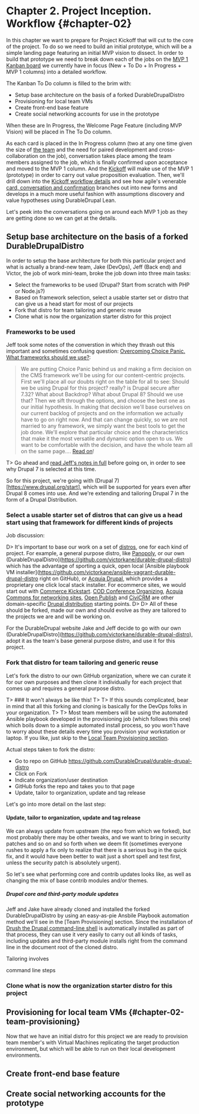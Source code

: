 # Chapter 2. Project Inception. Workflow {#chapter-02}

In this chapter we want to prepare for Project Kickoff that will cut to the core of the project. To do so we need to build an initial prototype, which will be a simple landing page featuring an initial MVP vision to dissect. In order to build that prototype we need to break down each of the jobs on the [MVP 1 Kanban board](#figure-01-02) we currently have in focus (New + To Do + In Progress + MVP 1 columns) into a detailed workflow.

The Kanban To Do column is filled to the brim with:

* Setup base architecture on the basis of a forked DurableDrupalDistro
* Provisioning for local team VMs
* Create front-end base feature
* Create social networking accounts for use in the prototype 

When these are In Progress, the Welcome Page Feature (including MVP Vision) will be placed in The To Do column.

As each card is placed in the In Progress column (two at any one time given the size of [the team](#chapter-01-team) and the need for paired development and cross-collaboration on the job), conversation takes place among the team members assigned to the job, which is finally confirmed upon acceptance and moved to the MVP 1 column. And the [Kickoff](#chapter-03) will make use of the MVP 1 (prototype) in order to carry out value proposition evaluation. Then, we'll drill down into the [Kickoff workflow details](#chapter-04) and see how agile's venerable [card, conversation and confirmation](http://xprogramming.com/articles/expcardconversationconfirmation/) branches out into new forms and develops in a much more useful fashion with assumptions discovery and value hypotheses using DurableDrupal Lean.

Let's peek into the conversations going on around each MVP 1 job as they are getting done so we can get at the details.

## Setup base architecture on the basis of a forked DurableDrupalDistro

In order to setup the base architecture for both this particular project and what is actually a brand-new team, Jake (DevOps), Jeff (Back end) and Victor, the job of work mini-team, broke the job down into three main tasks:

* Select the frameworks to be used (Drupal? Start from scratch with PHP or Node.js?)
* Based on framework selection, select a usable starter set or distro that can give us a head start for most of our projects
* Fork that distro for team tailoring and generic reuse
* Clone what is now the organization starter distro for this project

### Frameworks to be used

Jeff took some notes of the converstion in which they thrash out this important and sometimes confusing question: [Overcoming Choice Panic. What frameworks should we use?](#appendix-02):

> We are putting Choice Panic behind us and making a firm decision on the CMS framework we'll be using for our content-centric projects. First we'll place all our doubts right on the table for all to see: Should we be using Drupal for this project? really? is Drupal secure after 7.32? What about Backdrop? What about Drupal 8? Should we use that? Then we sift through the options, and choose the best one as our initial hypothesis. In making that decision we'll base ourselves on our current backlog of projects and on the information we actually have to go on right now. And that can change quickly, so we are not married to any framework, we simply want the best tools to get the job done. We'll explore that particular choice and the characteristics that make it the most versatile and dynamic option open to us. We want to be comfortable with the decision, and have the whole team all on the same page.... [Read on](#appendix-02)!

T> Go ahead and [read Jeff's notes in full](#appendix-02) before going on, in order to see why Drupal 7 is selected at this time.

So for this project, we're going with (Drupal 7)[https://www.drupal.org/start], which will be supported for years even after Drupal 8 comes into use. And we're extending and tailoring Drupal 7 in the form of a Drupal Distribution.

### Select a usable starter set of distros that can give us a head start using that framework for different kinds of projects

Job discussion:

D> It's important to base our work on a set of [distros](https://www.drupal.org/documentation/build/distributions), one for each kind of project. For example, a general purpose distro, like [Panopoly](https://www.drupal.org/project/panopoly), or our own (DurableDrupalDistro](https://github.com/victorkane/durable-drupal-distro) which has the advantage of sporting a quick, open local [Ansible playbook VM installer](https://github.com/victorkane/ansible-vagrant-durable-drupal-distro right on GitHub), or [Acquia Drupal](https://www.acquia.com/products-services/acquia-drupal), which provides a proprietary one click local stack installer. For ecommerce sites, we would start out with [Commerce Kickstart](https://www.drupal.org/project/commerce_kickstart). 
[COD Conference Organizing](http://usecod.com/), [Acquia Commons for networking sites](http://acquia.com/products-services/acquia-commons-social-business-software), [Open Publish](http://openpublishapp.com/) and [CiviCRM](https://civicrm.org/) are other domain-specific [Drupal distribution](https://www.drupal.org/project/project_distribution) starting points.
D> 
D> All of these should be forked, made our own and should evolve as they are tailored to the projects we are and will be working on.

For the DurableDrupal website Jake and Jeff decide to go with our own (DurableDrupalDistro](https://github.com/victorkane/durable-drupal-distro), adopt it as the team's base general purpose distro, and use it for this project.

### Fork that distro for team tailoring and generic reuse

Let's fork the distro to our own GitHub organization, where we can curate it for our own purposes and then clone it individually for each project that comes up and requires a general purpose distro. 

T> ### It won't always be like this!
T>
T> If this sounds complicated, bear in mind that all this forking and cloning is basically for the DevOps folks in your organization. 
T>
T> Most team members will be using the automated Ansible playbook developed in the provisioning job (which follows this one) which boils down to a simple automated install process, so you won't have to worry about these details every time you provision your workstation or laptop. If you like, just skip to the [Local Team Provisioning section](#chapter-02-team-provisioning).

Actual steps taken to fork the distro:

* Go to repo on GitHub https://github.com/DurableDrupal/durable-drupal-distro
* Click on Fork
* Indicate organization/user destination
* GitHub forks the repo and takes you to that page
* Update, tailor to organization, update and tag release

Let's go into more detail on the last step:

#### Update, tailor to organization, update and tag release

We can always update from upstream (the repo from which we forked), but most probably there may be other tweaks, and we want to bring in security patches and so on and so forth when we deem fit (sometimes everyone rushes to apply a fix only to realize that there is a serious bug in the quick fix, and it would have been better to wait just a short spell and test first, unless the security patch is absolutely urgent).

So let's see what performing core and contrib updates looks like, as well as changing the mix of base contrib modules and/or themes.

##### Drupal core and third-party module updates

Jeff and Jake have already cloned and installed the forked DurableDrupalDistro by using an easy-as-pie Ansbile Playbook automation method we'll see in the [Team Provisioning] section. Since the installation of [Drush the Drupal command-line shell]() is automatically installed as part of that process, they can use it very easily to carry out all kinds of tasks, including updates and third-party module installs right from the command line in the document root of the cloned distro. 



Tailoring involves 

command line steps






### Clone what is now the organization starter distro for this project


## Provisioning for local team VMs {#chapter-02-team-provisioning}

Now that we have an initial distro for this project we are ready to provision team member's with Virtual Machines replicating the target production environment, but which will be able to run on their local development environments.

## Create front-end base feature

## Create social networking accounts for the prototype

